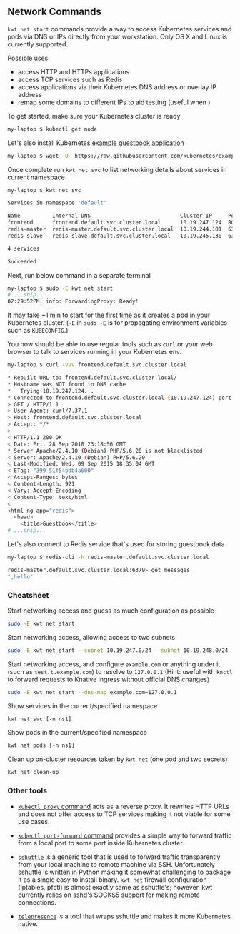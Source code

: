 ## Network Commands

`kwt net start` commands provide a way to access Kubernetes services and pods via DNS or IPs directly from your workstation. Only OS X and Linux is currently supported. 

Possible uses:

- access HTTP and HTTPs applications
- access TCP services such as Redis
- access applications via their Kubernetes DNS address or overlay IP address
- remap some domains to different IPs to aid testing (useful when )

To get started, make sure your Kubernetes cluster is ready

```bash
my-laptop $ kubectl get node
```

Let's also install Kubernetes [example guestbook application](https://github.com/kubernetes/examples/tree/master/guestbook)

```bash
my-laptop $ wget -O- https://raw.githubusercontent.com/kubernetes/examples/3a2f276a561d877e0f93986829568eeea98d2327/guestbook/all-in-one/guestbook-all-in-one.yaml | kubectl apply -f -
```

Once complete run `kwt net svc` to list networking details about services in current namespace

```bash
my-laptop $ kwt net svc

Services in namespace 'default'

Name          Internal DNS                            Cluster IP     Ports
frontend      frontend.default.svc.cluster.local      10.19.247.124  80/tcp
redis-master  redis-master.default.svc.cluster.local  10.19.244.101  6379/tcp
redis-slave   redis-slave.default.svc.cluster.local   10.19.245.130  6379/tcp

4 services

Succeeded
```

Next, run below command in a separate terminal

```bash
my-laptop $ sudo -E kwt net start
# ...snip...
02:29:52PM: info: ForwardingProxy: Ready!
```

It may take ~1 min to start for the first time as it creates a pod in your Kubernetes cluster. (`-E` in `sudo -E` is for propagating environment variables such as `KUBECONFIG`.)

You now should be able to use regular tools such as `curl` or your web browser to talk to services running in your Kubernetes env.

```bash
my-laptop $ curl -vvv frontend.default.svc.cluster.local

* Rebuilt URL to: frontend.default.svc.cluster.local/
* Hostname was NOT found in DNS cache
*   Trying 10.19.247.124...
* Connected to frontend.default.svc.cluster.local (10.19.247.124) port 80 (#0)
> GET / HTTP/1.1
> User-Agent: curl/7.37.1
> Host: frontend.default.svc.cluster.local
> Accept: */*
>
< HTTP/1.1 200 OK
< Date: Fri, 28 Sep 2018 23:18:56 GMT
* Server Apache/2.4.10 (Debian) PHP/5.6.20 is not blacklisted
< Server: Apache/2.4.10 (Debian) PHP/5.6.20
< Last-Modified: Wed, 09 Sep 2015 18:35:04 GMT
< ETag: "399-51f54bdb4a600"
< Accept-Ranges: bytes
< Content-Length: 921
< Vary: Accept-Encoding
< Content-Type: text/html
<
<html ng-app="redis">
  <head>
    <title>Guestbook</title>
# ...snip...
```

Let's also connect to Redis service that's used for storing guestbook data

```bash
my-laptop $ redis-cli -h redis-master.default.svc.cluster.local

redis-master.default.svc.cluster.local:6379> get messages
",hello"
```

### Cheatsheet

Start networking access and guess as much configuration as possible

```bash
sudo -E kwt net start
```

Start networking access, allowing access to two subnets

```bash
sudo -E kwt net start --subnet 10.19.247.0/24 --subnet 10.19.248.0/24
```

Start networking access, and configure `example.com` or anything under it (such as `test.t.example.com`) to resolve to `127.0.0.1` (Hint: useful with `knctl` to forward requests to Knative ingress without official DNS changes)

```bash
sudo -E kwt net start --dns-map example.com=127.0.0.1
```

Show services in the current/specified namespace

```bash
kwt net svc [-n ns1]
```

Show pods in the current/specified namespace

```bash
kwt net pods [-n ns1]
```

Clean up on-cluster resources taken by `kwt net` (one pod and two secrets)

```bash
kwt net clean-up
```

### Other tools

- [`kubectl proxy` command](https://kubernetes.io/docs/tasks/access-application-cluster/access-cluster/) acts as a reverse proxy. It rewrites HTTP URLs and does not offer access to TCP services making it not viable for some use cases.

- [`kubectl port-forward` command](https://kubernetes.io/docs/tasks/access-application-cluster/port-forward-access-application-cluster/) provides a simple way to forward traffic from a local port to some port inside Kubernetes cluster.

- [`sshuttle`](https://github.com/sshuttle/sshuttle) is a generic tool that is used to forward traffic transparently from your local machine to remote machine via SSH. Unfortunately sshuttle is written in Python making it somewhat challenging to package it as a single easy to install binary. `kwt net` firewall configuration (iptables, pfctl) is almost exactly same as sshuttle's; however, kwt currently relies on sshd's SOCKS5 support for making remote connections.

- [`telepresence`](https://github.com/telepresenceio/telepresence/) is a tool that wraps sshuttle and makes it more Kubernetes native.
